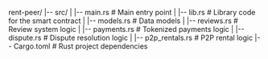 rent-peer/
|-- src/
|   |-- main.rs            # Main entry point
|   |-- lib.rs             # Library code for the smart contract
|   |-- models.rs          # Data models
|   |-- reviews.rs         # Review system logic
|   |-- payments.rs        # Tokenized payments logic
|   |-- dispute.rs         # Dispute resolution logic
|   |-- p2p_rentals.rs     # P2P rental logic
|-- Cargo.toml             # Rust project dependencies

